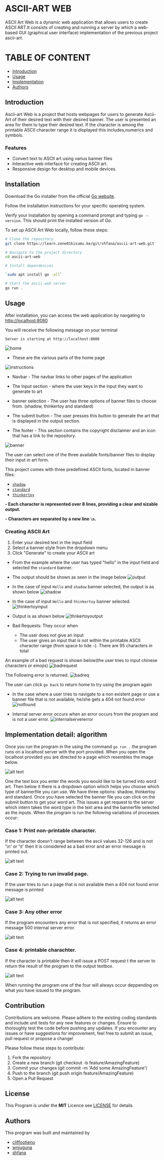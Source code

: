 # ASCII-ART WEB

ASCII Art Web is a dynamic web application that allows users to create ASCII ART.It consists of creating and running a server by which a web-based GUI (graphical user interface) implementation of the previous project ascii-art.


# TABLE OF CONTENT

- [Introduction](#Introduction)
- [Usage](#Usage)
- [Implementation](#implementation-detail:algorithm)
- [Authors](#author)


## Introduction
Ascii-art Web is a project that hosts webpages for users to generate Ascii-Art of their desired text with their desired banner. The user is presented an area for them to type their desired text. If the character is among the printable ASCII character range  it is displayed this includes,numerics and symbols.

### Features 
+ Convert text to ASCII art using varius banner files
+ Interactive web interface for  creating ASCII art.
+ Responsive design for desktop and mobile devices.


## Installation 

Download the Go installer from the official [Go website](https://go.dev/doc/install).

Follow the installation instructions for your specific operating system.

Verify your installation by opening a command prompt and typing `go --version`. This should print the installed version of Go.


To set up ASCII Art Web locally, follow these steps:
```bash
# Clone the repository
git clone https://learn.zone01kisumu.ke/git/shfana/ascii-art-web.git

# Navigate to the project directory
cd ascii-art-web

# Install dependencies

`sudo apt install go -all`

# Start the ascii-web server
go run .
```

## Usage
After installation, you can access the web application by navgating to [http://localhost:8080](http://localhost:8080)



You will receive the following message on your terminal
```bash
Server is starting at http://localhost:8080
```
![home](/assets/images/home.png)
 

- These are the various parts of the home page 

![instructions](/assets/images/instruct.png)


 + Navbar - The navbar links to other pages of the application

 + The Input section - where the user keys in the input they want to generate to art

 + banner selection - The user has three options of banner files to choose from. (shadow, thinkertoy and standard)

 + The submit button - The user presses this button to generate the art that is displayed in the output section.

 + The footer  - This section contains the copyright disclaimer and an icon that has a  link to the repository.


![banner](/assets/images/banner.png)


The user can select one of the three available fonts/banner files to display their input in art form.

This project comes with three predefined ASCII fonts, located in banner files:

  - [`shadow`](https://learn.zone01kisumu.ke/git/root/public/src/branch/master/subjects/ascii-art/shadow.txt)
  - [`standard`](https://learn.zone01kisumu.ke/git/root/public/src/branch/master/subjects/ascii-art/standard.txt)
  - [`thinkertoy`](https://learn.zone01kisumu.ke/git/root/public/src/branch/master/subjects/ascii-art/thinkertoy.txt)


**- Each character is represented over 8 lines, providing a clear and sizable output.**

**- Characters are separated by a new line `\n`.**

### Creating ASCII Art

   1. Enter your desired text in the input field
   2. Select a banner style from the dropdown menu
   3. Click "Generate" to create your ASCII art


- From the example where the user has typed "hello" in the input field and selected  the `standard` banner. 
- The output should be shown as seen in the image below
![output](/assets/images/outputS.png)

- In the case of input `Hello` and `shadow` banner selected, the output is as shown below
![shadow](/assets/images/ouputSh.png)


- In the case of input `Hello` and `thinkertoy` banner selected.
![thinkertoyinput](/assets/images/thinkertoy%20input.png)

- Output is as shown below
![thnkertoyoutput](/assets/images/thinkertou%20output.png)

- Bad Requests: They occur when

    - The user does not give an input
    - The user gives an input that is not within the printable ASCII character range (from space to tide `~`). There are 95 characters in total

An example of a bad request is shown below(the user tries to input chinese characters or emojis)
![badrequest](/assets/images/badrequest.png)

The Following error is returned.
![badreq](/assets/images/badrequestout.png)

The user can click `go back` to return home to try using the program again


- In the case where a user tries to navigate to a non existent page or use a banner file that is not  available, he/she gets a 404 not found error 
![notfound](/assets/images/not%20found.png)

- Internal server error occurs when an error occurs from the program and is not a user error.
![internalservererror](/assets/images/ISE.png)

## Implementation detail: algorithm

Once you run the program in the using the command `go run .` the program runs on a localhost server with the port provided. When you open the localhost provided you are directed to a page which resembles the image below. 

![alt text](assets/images/input.png)

One the text box you enter the words you would like to be turned into word art. Then below it there is a dropdown option which helps you choose which type of bannerfile you can use. We have three options: shadow, thinkertoy and standard.
Once you have selected the banner file you can click on the submit button to get your word art. This issues a get request to the server which intern takes the word type in the text area and the bannerfile selected as the inputs. When the program is run the following variations of processes occur:

### Case 1: Print non-printable character.
If the character doesn't range between the ascii values 32-126 and is not '\n' or '\t' then it is considered as a bad error and an error message is printed out.

![alt text](assets/images/badrequestout.png)

### Case 2: Trying to run invalid page.
If the user tries to run a page that is not available then a 404 not found error message is printed

![alt text](<assets/images/not found.png>)

### Case 3: Any other error
If the program encounters any error that is not specified, it returns an error message 500 internal server error.

![alt text](assets/images/ISE.png)

### Case 4: printable charachter.
If the character is printable then it will issue a POST request t the server to return the result of the program to the output textbox.

![alt text](assets/images/ouputSh.png)

When running the program one of the four will always occur deppending on what you have issued to the program.

## Contribution

Contributions are welcome. Please adhere to the existing coding standards and include unit tests for any new features or changes. Ensure to thoroughly test the code before pushing any updates.
If you encounter any issues or have suggestions for improvement, feel free to submit an issue, pull request or propose a change!


Please follow these steps to contribute:

   1. Fork the repository
   2. Create a new branch (git checkout -b feature/AmazingFeature)
   3. Commit your changes (git commit -m 'Add some AmazingFeature')
   4. Push to the branch (git push origin feature/AmazingFeature)
   5. Open a Pull Request


## License
This Program is under the **MIT** Licence see [LICENSE](/LICENSE) for details.

## Authors
This program was built and maintained by 
- [cliffootieno](https://learn.zone01kisumu.ke/git/cliffootieno)
- [wnjuguna](https://learn.zone01kisumu.ke/git/wnjuguna)
- [shfana](https://learn.zone01kisumu.ke/git/shfana)